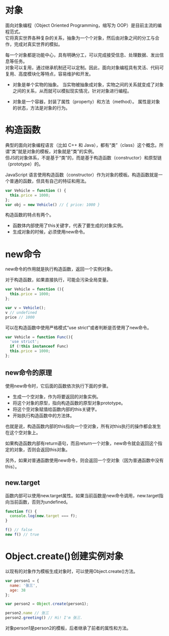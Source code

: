 # 对象
面向对象编程（Object Oriented Programming，缩写为 OOP）是目前主流的编程范式。  
它将真实世界各种复杂的关系，抽象为一个个对象，然后由对象之间的分工与合作，完成对真实世界的模拟。

每一个对象都是功能中心，具有明确分工，可以完成接受信息、处理数据、发出信息等任务。  
对象可以复用，通过继承机制还可以定制。因此，面向对象编程具有灵活、代码可复用、高度模块化等特点，容易维护和开发。

* 对象是单个实物的抽象。
当实物被抽象成对象，实物之间的关系就变成了对象之间的关系，从而就可以模拟现实情况，针对对象进行编程。

* 对象是一个容器，封装了属性（property）和方法（method）。
属性是对象的状态，方法是对象的行为。

# 构造函数
典型的面向对象编程语言（比如 C++ 和 Java），都有“类”（class）这个概念。所谓“类”就是对象的模板，对象就是“类”的实例。  
但JS的对象体系，不是基于“类”的，而是基于构造函数（constructor）和原型链（prototype）的。

JavaScript 语言使用构造函数（constructor）作为对象的模板。构造函数就是一个普通的函数，但具有自己的特征和用法。
```js
var Vehicle = function () {
  this.price = 1000;
};
var obj = new Vehicle() // { price: 1000 }
```
构造函数的特点有两个。
* 函数体内部使用了this关键字，代表了要生成的对象实例。
* 生成对象的时候，必须使用new命令。

# new命令
new命令的作用就是执行构造函数，返回一个实例对象。

对于构造函数，如果直接执行，可能会污染全局变量。
```js
var Vehicle = function (){
  this.price = 1000;
};

var v = Vehicle();
v // undefined
price // 1000
```

可以在构造函数中使用严格模式“use strict”或者判断是否使用了new命令。
```js
var Vehicle = function Func(){
  'use strict';
  if (!this instanceof Func)
  this.price = 1000;
};
```

## new命令的原理
使用new命令时，它后面的函数依次执行下面的步骤。
* 生成一个空对象，作为将要返回的对象实例。
* 将这个对象的原型，指向构造函数的原型对象prototype。
* 将这个空对象赋值给函数内部的this关键字。
* 开始执行构造函数中的方法体。

也就是说，构造函数内部的this指向一个空对象，所有对this执行的操作都会发生在这个空对象上。

如果构造函数内部有return语句，而且return一个对象，new命令就会返回这个指定的对象，否则会返回this对象。

另外，如果对普通函数使用new命令，则会返回一个空对象（因为普通函数中没有this）。

## new.target
函数内部可以使用new.target属性。如果当前函数是new命令调用，new.target指向当前函数，否则为undefined。
```js
function f() {
  console.log(new.target === f);
}

f() // false
new f() // true
```

# Object.create()创建实例对象
以现有的对象作为模板生成对象时，可以使用Object.create()方法。
```js
var person1 = {
  name: '张三',
  age: 38
};

var person2 = Object.create(person1);

person2.name // 张三
person2.greeting() // Hi! I'm 张三.
```
对象person1是person2的模板，后者继承了前者的属性和方法。
